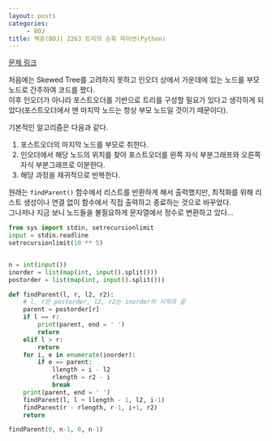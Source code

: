 ```yaml
---
layout: posts
categories:
     - BOJ
title: 백준(BOJ) 2263 트리의 순회 파이썬(Python)
---
```


[문제 링크](https://www.acmicpc.net/problem/2263)

처음에는 Skewed Tree를 고려하지 못하고 인오더 상에서 가운데에 있는 노드를 부모 노드로 간주하여 코드를 짰다.  
이후 인오더가 아니라 포스트오더를 기반으로 트리를 구성할 필요가 있다고 생각하게 되었다(포스트오더에서 맨 마지막 노드는 항상 부모 노드일 것이기 때문이다).  

기본적인 알고리즘은 다음과 같다.  
1. 포스트오더의 마지막 노드를 부모로 취한다.
2. 인오더에서 해당 노드의 위치를 찾아 포스트오더를 왼쪽 자식 부분그래프와 오른쪽 자식 부분그래프로 이분한다.
3. 해당 과정을 재귀적으로 반복한다.

원래는 `findParent()` 함수에서 리스트를 반환하게 해서 출력했지만, 최적화를 위해 리스트 생성이나 연결 없이 함수에서 직접 출력하고 종료하는 것으로 바꾸었다.  
그나저나 지금 보니 노드들을 불필요하게 문자열에서 정수로 변환하고 있다...

```python
from sys import stdin, setrecursionlimit
input = stdin.readline
setrecursionlimit(10 ** 5)


n = int(input())
inorder = list(map(int, input().split()))
postorder = list(map(int, input().split()))

def findParent(l, r, l2, r2):
    # l, r은 postorder, l2, r2는 inorder의 시작과 끝
    parent = postorder[r]
    if l == r:
        print(parent, end = ' ')
        return
    elif l > r:
        return
    for i, e in enumerate(inorder):
        if e == parent:
            llength = i - l2
            rlength = r2 - i
            break
    print(parent, end = ' ')
    findParent(l, l + llength - 1, l2, i-1)
    findParent(r - rlength, r-1, i+1, r2)
    return

findParent(0, n-1, 0, n-1)
```

